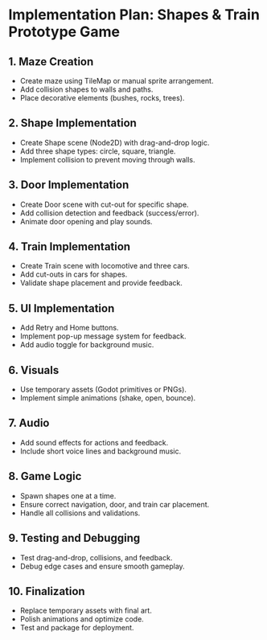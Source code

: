 # Implementation Plan: Shapes & Train Prototype Game

## 1. Maze Creation
- Create maze using TileMap or manual sprite arrangement.
- Add collision shapes to walls and paths.
- Place decorative elements (bushes, rocks, trees).

## 2. Shape Implementation
- Create Shape scene (Node2D) with drag-and-drop logic.
- Add three shape types: circle, square, triangle.
- Implement collision to prevent moving through walls.

## 3. Door Implementation
- Create Door scene with cut-out for specific shape.
- Add collision detection and feedback (success/error).
- Animate door opening and play sounds.

## 4. Train Implementation
- Create Train scene with locomotive and three cars.
- Add cut-outs in cars for shapes.
- Validate shape placement and provide feedback.

## 5. UI Implementation
- Add Retry and Home buttons.
- Implement pop-up message system for feedback.
- Add audio toggle for background music.

## 6. Visuals
- Use temporary assets (Godot primitives or PNGs).
- Implement simple animations (shake, open, bounce).

## 7. Audio
- Add sound effects for actions and feedback.
- Include short voice lines and background music.

## 8. Game Logic
- Spawn shapes one at a time.
- Ensure correct navigation, door, and train car placement.
- Handle all collisions and validations.

## 9. Testing and Debugging
- Test drag-and-drop, collisions, and feedback.
- Debug edge cases and ensure smooth gameplay.

## 10. Finalization
- Replace temporary assets with final art.
- Polish animations and optimize code.
- Test and package for deployment.
